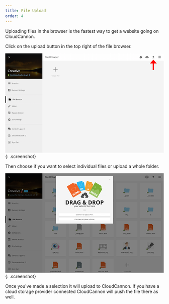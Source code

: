 ```yaml
---
title: File Upload
order: 4
---
```


Uploading files in the browser is the fastest way to get a website going on CloudCannon.

Click on the upload button in the top right of the file browser.

![Upload](/img/overview/upload.png){: .screenshot}

Then choose if you want to select individual files or upload a whole folder.

![Upload Folder](/img/overview/upload_folder.png){: .screenshot}

Once you've made a selection it will upload to CloudCannon. If you have a cloud storage provider connected CloudCannon will push the file there as well.
